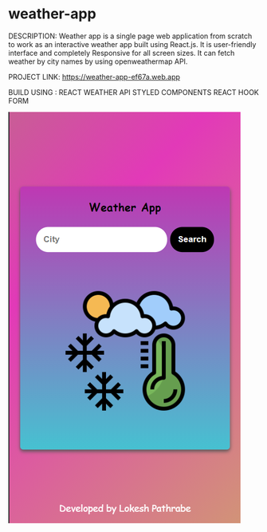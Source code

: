 # weather-app
DESCRIPTION:
Weather app is a single page web application from scratch to work as an interactive weather app built using React.js. It is user-friendly interface and completely Responsive for all screen sizes. It can fetch weather by city names by using openweathermap API.

PROJECT LINK: https://weather-app-ef67a.web.app 

BUILD USING :
REACT
WEATHER API
STYLED COMPONENTS
REACT HOOK FORM

<img src="https://github.com/lokeshpathrabe22/weather-app/blob/main/public/IMAGES/we.png" alt="alt text" width="whatever" height="whatever">
